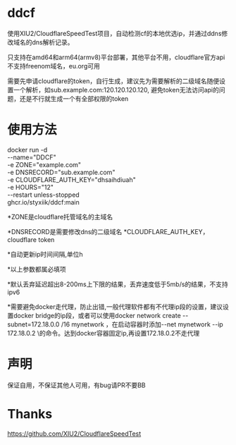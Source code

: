 # ddcf

使用XIU2/CloudflareSpeedTest项目，自动检测cf的本地优选ip，并通过ddns修改域名的dns解析记录。

只支持在amd64和arm64(armv8)平台部署，其他平台不用，cloudflare官方api不支持freenom域名，eu.org可用

需要先申请cloudflare的token，自行生成，建议先为需要解析的二级域名随便设置一个解析，如sub.example.com:120.120.120.120, 避免token无法访问api的问题，还是不行就生成一个有全部权限的token


# 使用方法

docker run -d \
  --name="DDCF" \
  -e ZONE="example.com" \
  -e DNSRECORD="sub.example.com" \
  -e CLOUDFLARE_AUTH_KEY="dhsaihdiuah" \
  -e HOURS="12" \
  --restart unless-stopped \
  ghcr.io/styxiik/ddcf:main
  
*ZONE是cloudflare托管域名的主域名


*DNSRECORD是需要修改dns的二级域名
*CLOUDFLARE_AUTH_KEY，cloudflare token

*自动更新ip时间间隔,单位h

*以上参数都属必填项

*默认丢弃延迟超出8-200ms上下限的结果，丢弃速度低于5mb/s的结果，不支持ipv6

*需要避免docker走代理，防止出错,一般代理软件都有不代理ip段的设置，建议设置docker bridge的ip段，或者可以使用docker network create --subnet=172.18.0.0 /16 mynetwork ，在启动容器时添加--net mynetwork --ip 172.18.0.2 \的命令。达到docker容器固定ip,再设置172.18.0.2不走代理

# 声明
保证自用，不保证其他人可用，有bug请PR不要BB


# Thanks
https://github.com/XIU2/CloudflareSpeedTest
